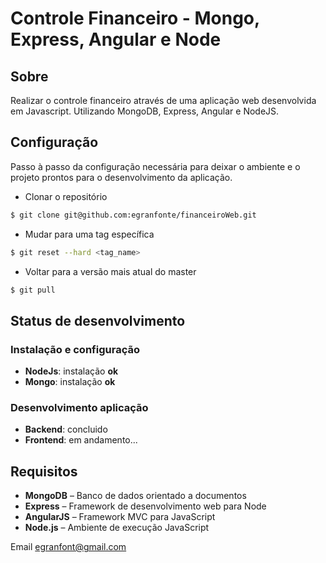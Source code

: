 
# Controle Financeiro - Mongo, Express, Angular e Node



## Sobre
Realizar o controle financeiro através de uma aplicação web desenvolvida em Javascript.
Utilizando MongoDB, Express, Angular e NodeJS.

## Configuração

Passo à passo da configuração necessária para deixar o ambiente e o projeto prontos para o desenvolvimento da aplicação.

- Clonar o repositório
```sh
$ git clone git@github.com:egranfonte/financeiroWeb.git
```

- Mudar para uma tag específica
```sh
$ git reset --hard <tag_name>
```

- Voltar para a versão mais atual do master
```sh
$ git pull
```

## Status de desenvolvimento
### Instalação e configuração
+ **NodeJs**: instalação **ok**
+ **Mongo**: instalação **ok** 
### Desenvolvimento aplicação
+ **Backend**: concluido 
+ **Frontend**: em andamento...

## Requisitos 

+ **MongoDB** – Banco de dados orientado a documentos
+ **Express** – Framework de desenvolvimento web para Node
+ **AngularJS** – Framework MVC para JavaScript
+ **Node.js** – Ambiente de execução JavaScript

Email [egranfont@gmail.com](egranfont@gmail.com)
